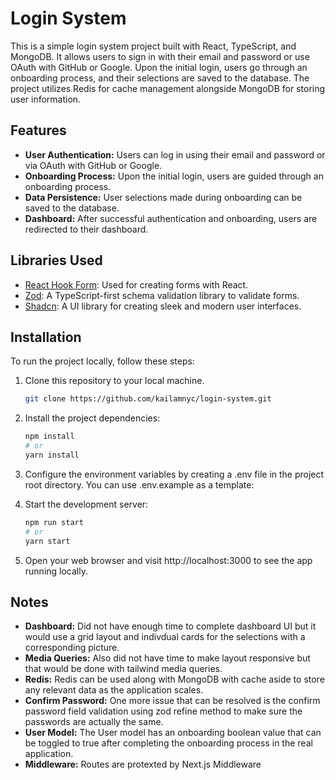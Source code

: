 # Login System

This is a simple login system project built with React, TypeScript, and MongoDB. It allows users to sign in with their email and password or use OAuth with GitHub or Google. Upon the initial login, users go through an onboarding process, and their selections are saved to the database. The project utilizes Redis for cache management alongside MongoDB for storing user information.

## Features

- **User Authentication:** Users can log in using their email and password or via OAuth with GitHub or Google.
- **Onboarding Process:** Upon the initial login, users are guided through an onboarding process.
- **Data Persistence:** User selections made during onboarding can be saved to the database.
- **Dashboard:** After successful authentication and onboarding, users are redirected to their dashboard.

## Libraries Used

- [React Hook Form](https://react-hook-form.com/): Used for creating forms with React.
- [Zod](https://github.com/colinhacks/zod): A TypeScript-first schema validation library to validate forms.
- [Shadcn](https://github.com/shadcn/shadcn): A UI library for creating sleek and modern user interfaces.

## Installation

To run the project locally, follow these steps:

1. Clone this repository to your local machine.

   ```sh
   git clone https://github.com/kailamnyc/login-system.git

   ```

2. Install the project dependencies:

   ```sh
   npm install
   # or
   yarn install
   ```

3. Configure the environment variables by creating a .env file in the project root directory. You can use .env.example as a template:

4. Start the development server:

   ```sh
   npm run start
   # or
   yarn start
   ```

5. Open your web browser and visit http://localhost:3000 to see the app running locally.

## Notes

- **Dashboard:** Did not have enough time to complete dashboard UI but it would use a grid layout and indivdual cards for the selections with a corresponding picture.
- **Media Queries:** Also did not have time to make layout responsive but that would be done with tailwind media queries.
- **Redis:** Redis can be used along with MongoDB with cache aside to store any relevant data as the application scales.
- **Confirm Password:** One more issue that can be resolved is the confirm password field validation using zod refine method to make sure the passwords are actually the same.
- **User Model:** The User model has an onboarding boolean value that can be toggled to true after completing the onboarding process in the real application.
- **Middleware:** Routes are protexted by Next.js Middleware
